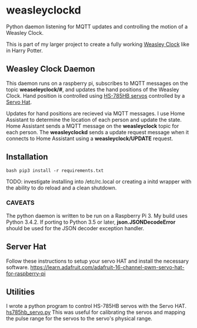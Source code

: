 # weasleyclockd

Python daemon listening for MQTT updates and controlling the motion of a Weasley Clock.

This is part of my larger project to create a fully working [Weasley
Clock](https://github.com/randomstring/WeasleyClock) like in Harry Potter.

## Weasley Clock Daemon

This daemon runs on a raspberry pi, subscribes to MQTT messages on the
topic **weaseleyclock/#**, and updates the hand positions of the
Weasley Clock. Hand position is controlled using [HS-785HB
servos](https://www.servocity.com/hs-785hb-servo) controlled by a
[Servo Hat](https://www.adafruit.com/product/2327).

Updates for hand positions are recieved via MQTT messages. I use Home
Assistant to determine the location of each person and update the
state. Home Assistant sends a MQTT message on the **weasleyclock**
topic for each person. The **weasleyclockd** sends a update request
message when it connects to Home Assistant using a
**weasleyclock/UPDATE** request.

## Installation

`bash
pip3 install -r requirements.txt
`

TODO: investigate installing into /etc/rc.local or creating a initd
wrapper with the ability to do reload and a clean shutdown.

### CAVEATS

The python daemon is written to be run on a Raspberry Pi 3. My build
uses Python 3.4.2. If porting to Python 3.5 or later,
**json.JSONDecodeError** should be used for the JSON decoder exception
handler.

## Server Hat

Follow these instructions to setup your servo HAT and install the
necessary
software. https://learn.adafruit.com/adafruit-16-channel-pwm-servo-hat-for-raspberry-pi

## Utilities

I wrote a python program to control HS-785HB servos with the Servo
HAT. [hs785hb_servo.py](https://github.com/randomstring/weasleyclockd/blob/master/hs785hb_servo.py) This
was useful for calibrating the servos and mapping the pulse range for
the servos to the servo's physical range.
